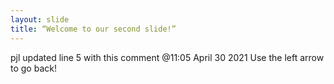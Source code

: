 ```yaml
---
layout: slide
title: “Welcome to our second slide!”
---
```

pjl updated line 5 with this comment @11:05 April 30 2021
Use the left arrow to go back!

